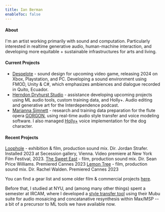 ```yaml
---
title: Ian Berman
enableToc: false
---
```


#### About
I'm an artist working primarily with sound and computation. Particularly interested in realtime generative audio, human-machine interaction, and developing more equitable + sustainable infrastructures for arts and living.

#### Current Projects
- [Despelote](https://despelotegame.com) - sound design for upcoming video game, releasing 2024 on Xbox, Playstation, and PC. Developing a sound environment using FMOD, Unity & C#, which emphasizes ambiences and dialogue recorded in Quito, Ecuador.
- [Herndon Dryhurst Studio](https://herndondryhurst.studio/) - assistance developing upcoming projects using ML audio tools, custom training data, and Holly+. Audio editing and generative art for the Interdependence podcast.
- [Marianna Simnett](https://mariannasimnett.com/) - research and training data preparation for the flute opera [GORGON](https://www.las-art.foundation/programme/gorgon), using real-time audio style transfer and voice modeling software. I also managed [Holly+](https://holly.plus/) voice implementation for the dog character.

#### Recent Projects
[Loophole](https://secession.at/ausstellung_jordan_strafer_en) - exhibition & film, production sound mix. Dir. Jordan Strafer. Installed 2023 at Secession gallery, Vienna. Video premiere at New York Film Festival, 2023.
[The Sweet East](https://www.quinzaine-cineastes.fr/en/film/the-sweet-east) - film, production sound mix. Dir. Sean Price Williams. Premiered Cannes 2023
[Lemon Tree](https://www.quinzaine-cineastes.fr/en/film/lemon-tree) - film, production sound mix. Dir. Rachel Walden. Premiered Cannes 2023

You can find a gear list and some older film & commercial projects [here](./filmsound).

Before that, I studied at NYU, and (among many other things) spent a semester at IRCAM, where I developed a [style transfer tool](https://github.com/ianberman/In-The-Style-Of...) using their Mubu suite for audio mosaicing and concatanative resynthesis within Max/MSP -- a bit of a precursor to ML tools we have available now.